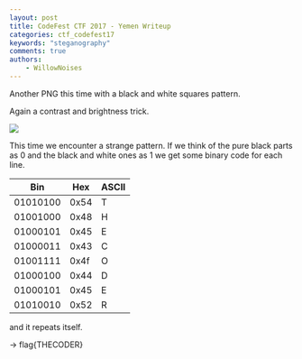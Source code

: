 ```yaml
---
layout: post
title: CodeFest CTF 2017 - Yemen Writeup
categories: ctf_codefest17
keywords: "steganography"
comments: true
authors:
    - WillowNoises
---
```


Another PNG this time with a black and white squares pattern.

Again a contrast and brightness trick.

<img class="medium_img" src="{{ site-url }}/assets/codefest17/dots.png">

This time we encounter a strange pattern.
If we think of the pure black parts as 0 and the black and white ones as 1 we get some binary code for each line.

Bin | Hex | ASCII
-- | -- | --
01010100 | 0x54 | T
01001000 | 0x48 | H
01000101 | 0x45 | E
01000011 | 0x43 | C
01001111 | 0x4f | O
01000100 | 0x44 | D
01000101 | 0x45 | E
01010010 | 0x52 | R

and it repeats itself.

-> flag{THECODER}
